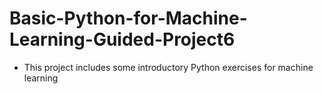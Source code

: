 # Basic-Python-for-Machine-Learning-Guided-Project6

- This project includes some introductory Python exercises for machine learning
